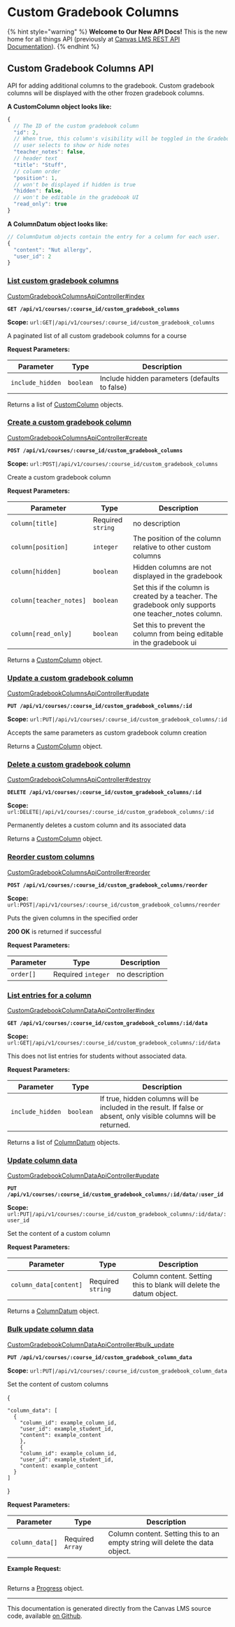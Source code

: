 # Custom Gradebook Columns

{% hint style="warning" %}
**Welcome to Our New API Docs!** This is the new home for all things API (previously at [Canvas LMS REST API Documentation](https://api.instructure.com)).
{% endhint %}

## Custom Gradebook Columns API

API for adding additional columns to the gradebook. Custom gradebook columns will be displayed with the other frozen gradebook columns.

**A CustomColumn object looks like:**

```js
{
  // The ID of the custom gradebook column
  "id": 2,
  // When true, this column's visibility will be toggled in the Gradebook when a
  // user selects to show or hide notes
  "teacher_notes": false,
  // header text
  "title": "Stuff",
  // column order
  "position": 1,
  // won't be displayed if hidden is true
  "hidden": false,
  // won't be editable in the gradebook UI
  "read_only": true
}
```

**A ColumnDatum object looks like:**

```js
// ColumnDatum objects contain the entry for a column for each user.
{
  "content": "Nut allergy",
  "user_id": 2
}
```

### [List custom gradebook columns](#method.custom_gradebook_columns_api.index) <a href="#method.custom_gradebook_columns_api.index" id="method.custom_gradebook_columns_api.index"></a>

[CustomGradebookColumnsApiController#index](https://github.com/instructure/canvas-lms/blob/master/app/controllers/custom_gradebook_columns_api_controller.rb)

**`GET /api/v1/courses/:course_id/custom_gradebook_columns`**

**Scope:** `url:GET|/api/v1/courses/:course_id/custom_gradebook_columns`

A paginated list of all custom gradebook columns for a course

**Request Parameters:**

| Parameter        | Type      | Description                                   |
| ---------------- | --------- | --------------------------------------------- |
| `include_hidden` | `boolean` | Include hidden parameters (defaults to false) |

Returns a list of [CustomColumn](#customcolumn) objects.

### [Create a custom gradebook column](#method.custom_gradebook_columns_api.create) <a href="#method.custom_gradebook_columns_api.create" id="method.custom_gradebook_columns_api.create"></a>

[CustomGradebookColumnsApiController#create](https://github.com/instructure/canvas-lms/blob/master/app/controllers/custom_gradebook_columns_api_controller.rb)

**`POST /api/v1/courses/:course_id/custom_gradebook_columns`**

**Scope:** `url:POST|/api/v1/courses/:course_id/custom_gradebook_columns`

Create a custom gradebook column

**Request Parameters:**

| Parameter               | Type              | Description                                                                                           |
| ----------------------- | ----------------- | ----------------------------------------------------------------------------------------------------- |
| `column[title]`         | Required `string` | no description                                                                                        |
| `column[position]`      | `integer`         | The position of the column relative to other custom columns                                           |
| `column[hidden]`        | `boolean`         | Hidden columns are not displayed in the gradebook                                                     |
| `column[teacher_notes]` | `boolean`         | Set this if the column is created by a teacher. The gradebook only supports one teacher_notes column. |
| `column[read_only]`     | `boolean`         | Set this to prevent the column from being editable in the gradebook ui                                |

Returns a [CustomColumn](#customcolumn) object.

### [Update a custom gradebook column](#method.custom_gradebook_columns_api.update) <a href="#method.custom_gradebook_columns_api.update" id="method.custom_gradebook_columns_api.update"></a>

[CustomGradebookColumnsApiController#update](https://github.com/instructure/canvas-lms/blob/master/app/controllers/custom_gradebook_columns_api_controller.rb)

**`PUT /api/v1/courses/:course_id/custom_gradebook_columns/:id`**

**Scope:** `url:PUT|/api/v1/courses/:course_id/custom_gradebook_columns/:id`

Accepts the same parameters as custom gradebook column creation

Returns a [CustomColumn](#customcolumn) object.

### [Delete a custom gradebook column](#method.custom_gradebook_columns_api.destroy) <a href="#method.custom_gradebook_columns_api.destroy" id="method.custom_gradebook_columns_api.destroy"></a>

[CustomGradebookColumnsApiController#destroy](https://github.com/instructure/canvas-lms/blob/master/app/controllers/custom_gradebook_columns_api_controller.rb)

**`DELETE /api/v1/courses/:course_id/custom_gradebook_columns/:id`**

**Scope:** `url:DELETE|/api/v1/courses/:course_id/custom_gradebook_columns/:id`

Permanently deletes a custom column and its associated data

Returns a [CustomColumn](#customcolumn) object.

### [Reorder custom columns](#method.custom_gradebook_columns_api.reorder) <a href="#method.custom_gradebook_columns_api.reorder" id="method.custom_gradebook_columns_api.reorder"></a>

[CustomGradebookColumnsApiController#reorder](https://github.com/instructure/canvas-lms/blob/master/app/controllers/custom_gradebook_columns_api_controller.rb)

**`POST /api/v1/courses/:course_id/custom_gradebook_columns/reorder`**

**Scope:** `url:POST|/api/v1/courses/:course_id/custom_gradebook_columns/reorder`

Puts the given columns in the specified order

**200 OK** is returned if successful

**Request Parameters:**

| Parameter | Type               | Description    |
| --------- | ------------------ | -------------- |
| `order[]` | Required `integer` | no description |

### [List entries for a column](#method.custom_gradebook_column_data_api.index) <a href="#method.custom_gradebook_column_data_api.index" id="method.custom_gradebook_column_data_api.index"></a>

[CustomGradebookColumnDataApiController#index](https://github.com/instructure/canvas-lms/blob/master/app/controllers/custom_gradebook_column_data_api_controller.rb)

**`GET /api/v1/courses/:course_id/custom_gradebook_columns/:id/data`**

**Scope:** `url:GET|/api/v1/courses/:course_id/custom_gradebook_columns/:id/data`

This does not list entries for students without associated data.

**Request Parameters:**

| Parameter        | Type      | Description                                                                                                        |
| ---------------- | --------- | ------------------------------------------------------------------------------------------------------------------ |
| `include_hidden` | `boolean` | If true, hidden columns will be included in the result. If false or absent, only visible columns will be returned. |

Returns a list of [ColumnDatum](#columndatum) objects.

### [Update column data](#method.custom_gradebook_column_data_api.update) <a href="#method.custom_gradebook_column_data_api.update" id="method.custom_gradebook_column_data_api.update"></a>

[CustomGradebookColumnDataApiController#update](https://github.com/instructure/canvas-lms/blob/master/app/controllers/custom_gradebook_column_data_api_controller.rb)

**`PUT /api/v1/courses/:course_id/custom_gradebook_columns/:id/data/:user_id`**

**Scope:** `url:PUT|/api/v1/courses/:course_id/custom_gradebook_columns/:id/data/:user_id`

Set the content of a custom column

**Request Parameters:**

| Parameter              | Type              | Description                                                         |
| ---------------------- | ----------------- | ------------------------------------------------------------------- |
| `column_data[content]` | Required `string` | Column content. Setting this to blank will delete the datum object. |

Returns a [ColumnDatum](#columndatum) object.

### [Bulk update column data](#method.custom_gradebook_column_data_api.bulk_update) <a href="#method.custom_gradebook_column_data_api.bulk_update" id="method.custom_gradebook_column_data_api.bulk_update"></a>

[CustomGradebookColumnDataApiController#bulk_update](https://github.com/instructure/canvas-lms/blob/master/app/controllers/custom_gradebook_column_data_api_controller.rb)

**`PUT /api/v1/courses/:course_id/custom_gradebook_column_data`**

**Scope:** `url:PUT|/api/v1/courses/:course_id/custom_gradebook_column_data`

Set the content of custom columns

{

```
"column_data": [
  {
    "column_id": example_column_id,
    "user_id": example_student_id,
    "content": example_content
    },
    {
    "column_id": example_column_id,
    "user_id": example_student_id,
    "content: example_content
  }
]
```

}

**Request Parameters:**

| Parameter       | Type             | Description                                                                  |
| --------------- | ---------------- | ---------------------------------------------------------------------------- |
| `column_data[]` | Required `Array` | Column content. Setting this to an empty string will delete the data object. |

**Example Request:**

```bash

```

Returns a [Progress](../progress#progress) object.

---

This documentation is generated directly from the Canvas LMS source code, available [on Github](https://github.com/instructure/canvas-lms).
